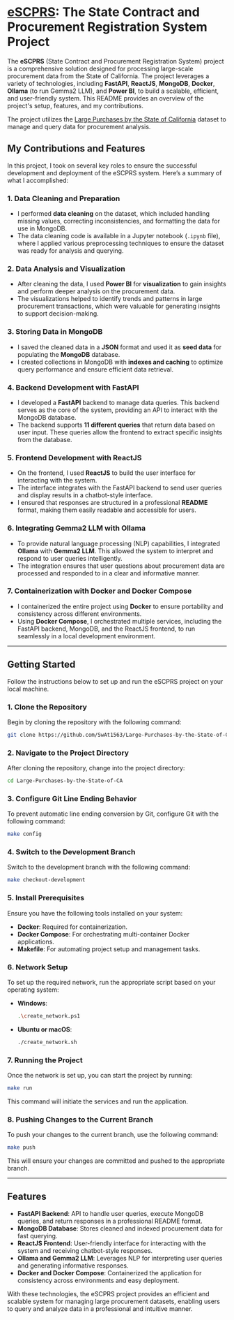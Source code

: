 # [eSCPRS](https://drive.google.com/file/d/1-rdujgzhyd3REjeLH5ACr6AjoQR-oFDC/view?usp=sharing): The State Contract and Procurement Registration System Project

The **eSCPRS** (State Contract and Procurement Registration System) project is a comprehensive solution designed for processing large-scale procurement data from the State of California. The project leverages a variety of technologies, including **FastAPI**, **ReactJS**, **MongoDB**, **Docker**, **Ollama** (to run Gemma2 LLM), and **Power BI**, to build a scalable, efficient, and user-friendly system. This README provides an overview of the project's setup, features, and my contributions.

The project utilizes the [Large Purchases by the State of California](https://www.kaggle.com/datasets/sohier/large-purchases-by-the-state-of-ca) dataset to manage and query data for procurement analysis.

## My Contributions and Features

In this project, I took on several key roles to ensure the successful development and deployment of the eSCPRS system. Here’s a summary of what I accomplished:

### 1. **Data Cleaning and Preparation**
   - I performed **data cleaning** on the dataset, which included handling missing values, correcting inconsistencies, and formatting the data for use in MongoDB.
   - The data cleaning code is available in a Jupyter notebook (`.ipynb` file), where I applied various preprocessing techniques to ensure the dataset was ready for analysis and querying.

### 2. **Data Analysis and Visualization**
   - After cleaning the data, I used **Power BI** for **visualization** to gain insights and perform deeper analysis on the procurement data.
   - The visualizations helped to identify trends and patterns in large procurement transactions, which were valuable for generating insights to support decision-making.

### 3. **Storing Data in MongoDB**
   - I saved the cleaned data in a **JSON** format and used it as **seed data** for populating the **MongoDB** database.
   - I created collections in MongoDB with **indexes and caching** to optimize query performance and ensure efficient data retrieval.

### 4. **Backend Development with FastAPI**
   - I developed a **FastAPI** backend to manage data queries. This backend serves as the core of the system, providing an API to interact with the MongoDB database.
   - The backend supports **11 different queries** that return data based on user input. These queries allow the frontend to extract specific insights from the database.

### 5. **Frontend Development with ReactJS**
   - On the frontend, I used **ReactJS** to build the user interface for interacting with the system.
   - The interface integrates with the FastAPI backend to send user queries and display results in a chatbot-style interface.
   - I ensured that responses are structured in a professional **README** format, making them easily readable and accessible for users.

### 6. **Integrating Gemma2 LLM with Ollama**
   - To provide natural language processing (NLP) capabilities, I integrated **Ollama** with **Gemma2 LLM**. This allowed the system to interpret and respond to user queries intelligently.
   - The integration ensures that user questions about procurement data are processed and responded to in a clear and informative manner.

### 7. **Containerization with Docker and Docker Compose**
   - I containerized the entire project using **Docker** to ensure portability and consistency across different environments.
   - Using **Docker Compose**, I orchestrated multiple services, including the FastAPI backend, MongoDB, and the ReactJS frontend, to run seamlessly in a local development environment.

---

## Getting Started

Follow the instructions below to set up and run the eSCPRS project on your local machine.

### 1. Clone the Repository

Begin by cloning the repository with the following command:

```bash
git clone https://github.com/SwAt1563/Large-Purchases-by-the-State-of-CA.git
```

### 2. Navigate to the Project Directory

After cloning the repository, change into the project directory:

```bash
cd Large-Purchases-by-the-State-of-CA
```

### 3. Configure Git Line Ending Behavior

To prevent automatic line ending conversion by Git, configure Git with the following command:

```bash
make config
```

### 4. Switch to the Development Branch

Switch to the development branch with the following command:

```bash
make checkout-development
```

### 5. Install Prerequisites

Ensure you have the following tools installed on your system:

- **Docker**: Required for containerization.
- **Docker Compose**: For orchestrating multi-container Docker applications.
- **Makefile**: For automating project setup and management tasks.

### 6. Network Setup

To set up the required network, run the appropriate script based on your operating system:

- **Windows**:
  ```bash
  .\create_network.ps1
  ```

- **Ubuntu or macOS**:
  ```bash
  ./create_network.sh
  ```

### 7. Running the Project

Once the network is set up, you can start the project by running:

```bash
make run
```

This command will initiate the services and run the application.

### 8. Pushing Changes to the Current Branch

To push your changes to the current branch, use the following command:

```bash
make push
```

This will ensure your changes are committed and pushed to the appropriate branch.

---

## Features

- **FastAPI Backend**: API to handle user queries, execute MongoDB queries, and return responses in a professional README format.
- **MongoDB Database**: Stores cleaned and indexed procurement data for fast querying.
- **ReactJS Frontend**: User-friendly interface for interacting with the system and receiving chatbot-style responses.
- **Ollama and Gemma2 LLM**: Leverages NLP for interpreting user queries and generating informative responses.
- **Docker and Docker Compose**: Containerized the application for consistency across environments and easy deployment.

With these technologies, the eSCPRS project provides an efficient and scalable system for managing large procurement datasets, enabling users to query and analyze data in a professional and intuitive manner.
